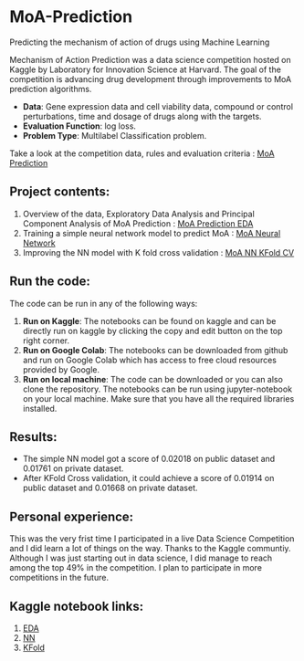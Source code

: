 # MoA-Prediction
Predicting the mechanism of action of drugs using Machine Learning

Mechanism of Action Prediction was a data science competition hosted on Kaggle by 
Laboratory for Innovation Science at Harvard.
The goal of the competition is advancing drug development through improvements to MoA prediction algorithms.

* **Data**: Gene expression data and cell viability data, compound or control perturbations, time and dosage of drugs along with the targets. 
* **Evaluation Function**: log loss.
* **Problem Type**: Multilabel Classification problem.

Take a look at the competition data, rules and evaluation criteria :  [MoA Prediction](https://www.kaggle.com/c/lish-moa)

## Project contents:
1. Overview of the data, Exploratory Data Analysis and Principal Component Analysis of MoA Prediction : [MoA Prediction EDA](https://github.com/Lavanyask03/MoA-Prediction/blob/master/moa-prediction-eda.ipynb)
2. Training a simple neural network model to predict MoA : [MoA Neural Network](https://github.com/Lavanyask03/MoA-Prediction/blob/master/moa-prediction-neural-network.ipynb)
3. Improving the NN model with K fold cross validation : [MoA NN KFold CV](https://github.com/Lavanyask03/MoA-Prediction/blob/master/moa-prediction-nn-improved.ipynb)

## Run the code:
The code can be run in any of the following ways:
1. **Run on Kaggle**: The notebooks can be found on kaggle and can be directly run on kaggle by clicking the copy and edit button on the top right corner.
2. **Run on Google Colab**: The notebooks can be downloaded from github and run on Google Colab which has access to free cloud resources provided by Google.
3. **Run on local machine**: The code can be downloaded or you can also clone the repository. The notebooks can be run using jupyter-notebook on your local machine. Make sure that you have all the required libraries installed.

## Results:
* The simple NN model got a score of 0.02018 on public dataset and 0.01761 on private dataset.
* After KFold Cross validation, it could achieve a score of 0.01914 on public dataset and 0.01668 on private dataset.

## Personal experience:
This was the very frist time I participated in a live Data Science Competition and I did learn a lot of things on the way. Thanks to the Kaggle communtiy. Although I was just starting out in data science, I did manage to reach among the top 49% in the competition. I plan to participate in more competitions in the future.

## Kaggle notebook links:
1. [EDA](https://www.kaggle.com/lavanyask/moa-prediction-eda)
2. [NN](https://www.kaggle.com/lavanyask/moa-prediction-neural-network)
3. [KFold](https://www.kaggle.com/lavanyask/moa-prediction-nn-kfold)
